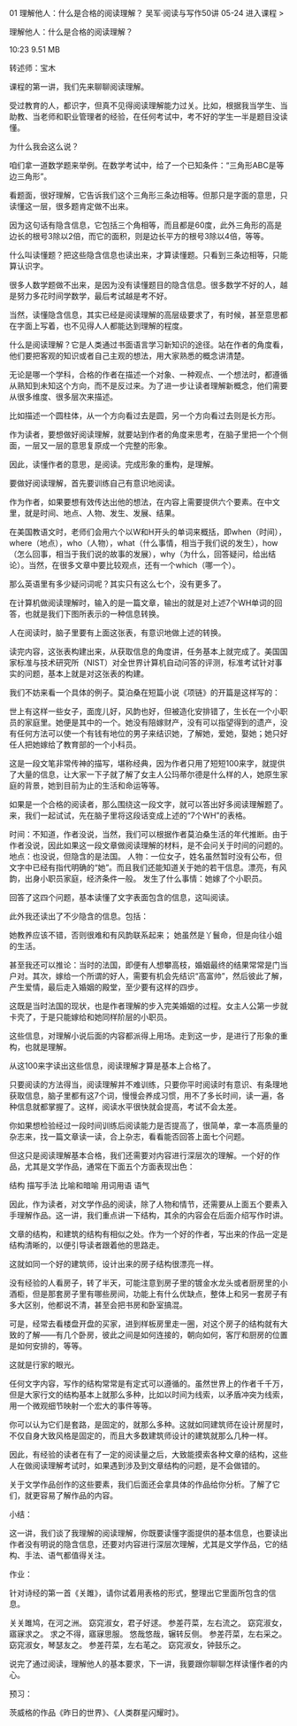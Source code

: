 01 理解他人：什么是合格的阅读理解？
吴军·阅读与写作50讲
05-24
进入课程 >

理解他人：什么是合格的阅读理解？

10:23 9.51 MB

转述师：宝木

课程的第一讲，我们先来聊聊阅读理解。

受过教育的人，都识字，但真不见得阅读理解能力过关。比如，根据我当学生、当助教、当老师和职业管理者的经验，在任何考试中，考不好的学生一半是题目没读懂。

为什么我会这么说？

咱们拿一道数学题来举例。在数学考试中，给了一个已知条件：“三角形ABC是等边三角形”。

看题面，很好理解，它告诉我们这个三角形三条边相等。但那只是字面的意思，只读懂这一层，很多题肯定做不出来。

因为这句话有隐含信息，它包括三个角相等，而且都是60度，此外三角形的高是边长的根号3除以2倍，而它的面积，则是边长平方的根号3除以4倍，等等。

什么叫读懂题？把这些隐含信息也读出来，才算读懂题。只看到三条边相等，只能算认识字。

很多人数学题做不出来，是因为没有读懂题目的隐含信息。很多数学不好的人，越是努力多花时间学数学，最后考试越是考不好。

当然，读懂隐含信息，其实已经是阅读理解的高层级要求了，有时候，甚至意思都在字面上写着，也不见得人人都能达到理解的程度。

什么是阅读理解？它是人类通过书面语言学习新知识的途径。站在作者的角度看，他们要把客观的知识或者自己主观的想法，用大家熟悉的概念讲清楚。

无论是哪一个学科，合格的作者在描述一个对象、一种观点、一个想法时，都遵循从熟知到未知这个方向，而不是反过来。为了进一步让读者理解新概念，他们需要从很多维度、很多层次来描述。

比如描述一个圆柱体，从一个方向看过去是圆，另一个方向看过去则是长方形。

作为读者，要想做好阅读理解，就要站到作者的角度来思考，在脑子里把一个个侧面，一层又一层的意思复原成一个完整的形象。

因此，读懂作者的意思，是阅读。完成形象的重构，是理解。

要做好阅读理解，首先要训练自己有意识地阅读。

作为作者，如果要想有效传达出他的想法，在内容上需要提供六个要素。在中文里，就是时间、地点、人物、发生、发展、结果。

在美国教语文时，老师们会用六个以W和H开头的单词来概括，即when（时间），where（地点），who（人物），what（什么事情，相当于我们说的发生），how（怎么回事，相当于我们说的故事的发展），why（为什么，回答疑问，给出结论）。当然，在很多文章中要比较观点，还有一个which（哪一个）。

那么英语里有多少疑问词呢？其实只有这么七个，没有更多了。

在计算机做阅读理解时，输入的是一篇文章，输出的就是对上述7个WH单词的回答，也就是我们下图所表示的一种信息转换。

人在阅读时，脑子里要有上面这张表，有意识地做上述的转换。

读完内容，这张表构建出来，从获取信息的角度讲，任务基本上就完成了。美国国家标准与技术研究所（NIST）对全世界计算机自动问答的评测，标准考试针对事实的问题，基本上就是对这张表的构建。

我们不妨来看一个具体的例子。莫泊桑在短篇小说《项链》的开篇是这样写的：

世上有这样一些女子，面庞儿好，风韵也好，但被造化安排错了，生长在一个小职员的家庭里。她便是其中的一个。她没有陪嫁财产，没有可以指望得到的遗产，没有任何方法可以使一个有钱有地位的男子来结识她，了解她，爱她，娶她；她只好任人把她嫁给了教育部的一个小科员。

这是一段文笔非常传神的描写，堪称经典，因为作者只用了短短100来字，就提供了大量的信息，让大家一下子就了解了女主人公玛蒂尔德是什么样的人，她原生家庭的背景，她到目前为止的生活和命运等等。

如果是一个合格的阅读者，那么围绕这一段文字，就可以答出好多阅读理解题了。来，我们一起试试，先在脑子里将这段话变成上述的“7个WH”的表格。

时间：不知道，作者没说，当然，我们可以根据作者莫泊桑生活的年代推断。由于作者没说，因此如果这一段文章做阅读理解的材料，是不会问关于时间的问题的。
地点：也没说，但隐含的是法国。
人物：一位女子，姓名虽然暂时没有公布，但文字中已经有指代明确的“她”。而且我们还能知道关于她的若干信息。漂亮，有风韵，出身小职员家庭，经济条件一般。
发生了什么事情：她嫁了个小职员。

回答了这四个问题，基本读懂了文字表面包含的信息，这叫阅读。

此外我还读出了不少隐含的信息。包括：

她教养应该不错，否则很难和有风韵联系起来；
她虽然是丫鬟命，但是向往小姐的生活。

甚至我还可以推论：当时的法国，即便有人想攀高枝，婚姻最终的结果常常是门当户对。其次，嫁给一个所谓的好人，需要有机会先结识“高富帅”，然后彼此了解，产生爱情，最后走入婚姻的殿堂，至少要有这样的四步。

这既是当时法国的现状，也是作者理解的步入完美婚姻的过程。女主人公第一步就卡壳了，于是只能嫁给和她同样阶层的小职员。

这些信息，对理解小说后面的内容都派得上用场。走到这一步，是进行了形象的重构，也就是理解。

从这100来字读出这些信息，阅读理解才算是基本上合格了。

只要阅读的方法得当，阅读理解并不难训练，只要你平时阅读时有意识、有条理地获取信息，脑子里都有这7个词，慢慢会养成习惯，用不了多长时间，读一遍，各种信息就都掌握了。这样，阅读水平很快就会提高，考试不会太差。

你如果想检验经过一段时间训练后阅读能力是否提高了，很简单，拿一本高质量的杂志来，找一篇文章读一读，合上杂志，看看能否回答上面七个问题。

但这只是阅读理解基本合格，我们还需要对内容进行深层次的理解。一个好的作品，尤其是文学作品，通常在下面五个方面表现出色：

结构
描写手法
比喻和暗喻
用词用语
语气

因此，作为读者，对文学作品的阅读，除了人物和情节，还需要从上面五个要素入手理解作品。这一讲，我们重点讲一下结构，其余的内容会在后面介绍写作时讲。

文章的结构，和建筑的结构有相似之处。作为一个好的作者，写出来的作品一定是结构清晰的，以便引导读者跟着他的思路走。

这就如同一个好的建筑师，设计出来的房子结构很漂亮一样。

没有经验的人看房子，转了半天，可能注意到房子里的镀金水龙头或者厨房里的小酒柜，但是那套房子里有哪些房间，功能上有什么优缺点，整体上和另一套房子有多大区别，他都说不清，甚至会把书房和卧室搞混。

可是，经常去看楼盘开盘的买家，进到样板房里走一圈，对这个房子的结构就有大致的了解——有几个卧房，彼此之间是如何连接的，朝向如何，客厅和厨房的位置是如何安排的，等等。

这就是行家的眼光。

任何文字内容，写作的结构常常是有定式可以遵循的。虽然世界上的作者千千万，但是大家行文的结构基本上就那么多种，比如以时间为线索，以矛盾冲突为线索，用一个微观细节映射一个宏大的事件等等。

你可以认为它们是套路，是固定的，就那么多种。这就如同建筑师在设计房屋时，不仅自身大致风格是固定的，而且大多数建筑师设计的建筑就那么几种一样。

因此，有经验的读者在有了一定的阅读量之后，大致能摸索各种文章的结构，这些人在做阅读理解考试时，如果遇到涉及到文章结构的问题，是不会做错的。

关于文学作品创作的这些要素，我们后面还会拿具体的作品给你分析。了解了它们，就更容易了解作品的内容。

小结：

这一讲，我们谈了我理解的阅读理解，你既要读懂字面提供的基本信息，也要读出作者没有明说的隐含信息，还要对内容进行深层次理解，尤其是文学作品，它的结构、手法、语气都值得关注。

作业：

针对诗经的第一首《关雎》，请你试着用表格的形式，整理出它里面所包含的信息。

关关雎鸠，在河之洲。
窈窕淑女，君子好逑。
参差荇菜，左右流之。
窈窕淑女，寤寐求之。
求之不得，寤寐思服。
悠哉悠哉，辗转反侧。
参差荇菜，左右采之。
窈窕淑女，琴瑟友之。
参差荇菜，左右芼之。
窈窕淑女，钟鼓乐之。

说完了通过阅读，理解他人的基本要求，下一讲，我要跟你聊聊怎样读懂作者的内心。


预习：

茨威格的作品《昨日的世界》、《人类群星闪耀时》。
